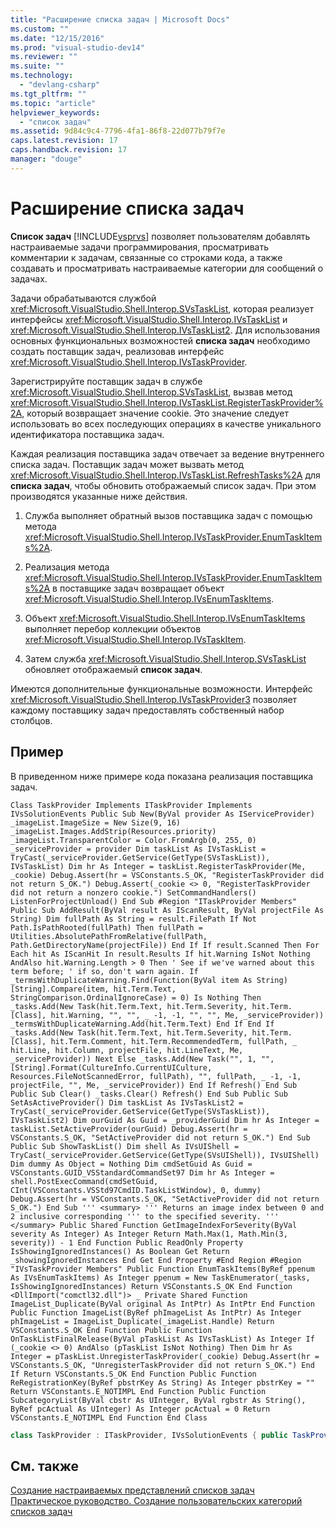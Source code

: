 ```yaml
---
title: "Расширение списка задач | Microsoft Docs"
ms.custom: ""
ms.date: "12/15/2016"
ms.prod: "visual-studio-dev14"
ms.reviewer: ""
ms.suite: ""
ms.technology: 
  - "devlang-csharp"
ms.tgt_pltfrm: ""
ms.topic: "article"
helpviewer_keywords: 
  - "список задач"
ms.assetid: 9d84c9c4-7796-4fa1-86f8-22d077b79f7e
caps.latest.revision: 17
caps.handback.revision: 17
manager: "douge"
---
```

# Расширение списка задач
**Список задач** [!INCLUDE[vsprvs](../assembler/masm/includes/vsprvs_md.md)] позволяет пользователям добавлять настраиваемые задачи программирования, просматривать комментарии к задачам, связанные со строками кода, а также создавать и просматривать настраиваемые категории для сообщений о задачах.  
  
 Задачи обрабатываются службой <xref:Microsoft.VisualStudio.Shell.Interop.SVsTaskList>, которая реализует интерфейсы <xref:Microsoft.VisualStudio.Shell.Interop.IVsTaskList> и <xref:Microsoft.VisualStudio.Shell.Interop.IVsTaskList2>. Для использования основных функциональных возможностей **списка задач** необходимо создать поставщик задач, реализовав интерфейс <xref:Microsoft.VisualStudio.Shell.Interop.IVsTaskProvider>.  
  
 Зарегистрируйте поставщик задач в службе <xref:Microsoft.VisualStudio.Shell.Interop.SVsTaskList>, вызвав метод <xref:Microsoft.VisualStudio.Shell.Interop.IVsTaskList.RegisterTaskProvider%2A>, который возвращает значение cookie. Это значение следует использовать во всех последующих операциях в качестве уникального идентификатора поставщика задач.  
  
 Каждая реализация поставщика задач отвечает за ведение внутреннего списка задач. Поставщик задач может вызвать метод <xref:Microsoft.VisualStudio.Shell.Interop.IVsTaskList.RefreshTasks%2A> для **списка задач**, чтобы обновить отображаемый список задач. При этом производятся указанные ниже действия.  
  
1.  Служба выполняет обратный вызов поставщика задач с помощью метода <xref:Microsoft.VisualStudio.Shell.Interop.IVsTaskProvider.EnumTaskItems%2A>.  
  
2.  Реализация метода <xref:Microsoft.VisualStudio.Shell.Interop.IVsTaskProvider.EnumTaskItems%2A> в поставщике задач возвращает объект <xref:Microsoft.VisualStudio.Shell.Interop.IVsEnumTaskItems>.  
  
3.  Объект <xref:Microsoft.VisualStudio.Shell.Interop.IVsEnumTaskItems> выполняет перебор коллекции объектов <xref:Microsoft.VisualStudio.Shell.Interop.IVsTaskItem>.  
  
4.  Затем служба <xref:Microsoft.VisualStudio.Shell.Interop.SVsTaskList> обновляет отображаемый **список задач**.  
  
 Имеются дополнительные функциональные возможности. Интерфейс <xref:Microsoft.VisualStudio.Shell.Interop.IVsTaskProvider3> позволяет каждому поставщику задач предоставлять собственный набор столбцов.  
  
## Пример  
 В приведенном ниже примере кода показана реализация поставщика задач.  
  
```vb#  
Class TaskProvider Implements ITaskProvider Implements IVsSolutionEvents Public Sub New(ByVal provider As IServiceProvider) _imageList.ImageSize = New Size(9, 16) _imageList.Images.AddStrip(Resources.priority) _imageList.TransparentColor = Color.FromArgb(0, 255, 0) _serviceProvider = provider Dim taskList As IVsTaskList = TryCast(_serviceProvider.GetService(GetType(SVsTaskList)), IVsTaskList) Dim hr As Integer = taskList.RegisterTaskProvider(Me, _cookie) Debug.Assert(hr = VSConstants.S_OK, "RegisterTaskProvider did not return S_OK.") Debug.Assert(_cookie <> 0, "RegisterTaskProvider did not return a nonzero cookie.") SetCommandHandlers() ListenForProjectUnload() End Sub #Region "ITaskProvider Members" Public Sub AddResult(ByVal result As IScanResult, ByVal projectFile As String) Dim fullPath As String = result.FilePath If Not Path.IsPathRooted(fullPath) Then fullPath = Utilities.AbsolutePathFromRelative(fullPath, Path.GetDirectoryName(projectFile)) End If If result.Scanned Then For Each hit As IScanHit In result.Results If hit.Warning IsNot Nothing AndAlso hit.Warning.Length > 0 Then ' See if we've warned about this term before; ' if so, don't warn again. If _termsWithDuplicateWarning.Find(Function(ByVal item As String) [String].Compare(item, hit.Term.Text, StringComparison.OrdinalIgnoreCase) = 0) Is Nothing Then _tasks.Add(New Task(hit.Term.Text, hit.Term.Severity, hit.Term.[Class], hit.Warning, "", "", _ -1, -1, "", "", Me, _serviceProvider)) _termsWithDuplicateWarning.Add(hit.Term.Text) End If End If _tasks.Add(New Task(hit.Term.Text, hit.Term.Severity, hit.Term.[Class], hit.Term.Comment, hit.Term.RecommendedTerm, fullPath, _ hit.Line, hit.Column, projectFile, hit.LineText, Me, _serviceProvider)) Next Else _tasks.Add(New Task("", 1, "", [String].Format(CultureInfo.CurrentUICulture, Resources.FileNotScannedError, fullPath), "", fullPath, _ -1, -1, projectFile, "", Me, _serviceProvider)) End If Refresh() End Sub Public Sub Clear() _tasks.Clear() Refresh() End Sub Public Sub SetAsActiveProvider() Dim taskList As IVsTaskList2 = TryCast(_serviceProvider.GetService(GetType(SVsTaskList)), IVsTaskList2) Dim ourGuid As Guid = _providerGuid Dim hr As Integer = taskList.SetActiveProvider(ourGuid) Debug.Assert(hr = VSConstants.S_OK, "SetActiveProvider did not return S_OK.") End Sub Public Sub ShowTaskList() Dim shell As IVsUIShell = TryCast(_serviceProvider.GetService(GetType(SVsUIShell)), IVsUIShell) Dim dummy As Object = Nothing Dim cmdSetGuid As Guid = VSConstants.GUID_VSStandardCommandSet97 Dim hr As Integer = shell.PostExecCommand(cmdSetGuid, CInt(VSConstants.VSStd97CmdID.TaskListWindow), 0, dummy) Debug.Assert(hr = VSConstants.S_OK, "SetActiveProvider did not return S_OK.") End Sub ''' <summary> ''' Returns an image index between 0 and 2 inclusive corresponding ''' to the specified severity. ''' </summary> Public Shared Function GetImageIndexForSeverity(ByVal severity As Integer) As Integer Return Math.Max(1, Math.Min(3, severity)) - 1 End Function Public ReadOnly Property IsShowingIgnoredInstances() As Boolean Get Return _showingIgnoredInstances End Get End Property #End Region #Region "IVsTaskProvider Members" Public Function EnumTaskItems(ByRef ppenum As IVsEnumTaskItems) As Integer ppenum = New TaskEnumerator(_tasks, IsShowingIgnoredInstances) Return VSConstants.S_OK End Function <DllImport("comctl32.dll")> _ Private Shared Function ImageList_Duplicate(ByVal original As IntPtr) As IntPtr End Function Public Function ImageList(ByRef phImageList As IntPtr) As Integer phImageList = ImageList_Duplicate(_imageList.Handle) Return VSConstants.S_OK End Function Public Function OnTaskListFinalRelease(ByVal pTaskList As IVsTaskList) As Integer If (_cookie <> 0) AndAlso (pTaskList IsNot Nothing) Then Dim hr As Integer = pTaskList.UnregisterTaskProvider(_cookie) Debug.Assert(hr = VSConstants.S_OK, "UnregisterTaskProvider did not return S_OK.") End If Return VSConstants.S_OK End Function Public Function ReRegistrationKey(ByRef pbstrKey As String) As Integer pbstrKey = "" Return VSConstants.E_NOTIMPL End Function Public Function SubcategoryList(ByVal cbstr As UInteger, ByVal rgbstr As String(), ByRef pcActual As UInteger) As Integer pcActual = 0 Return VSConstants.E_NOTIMPL End Function End Class  
```  
  
```c#  
class TaskProvider : ITaskProvider, IVsSolutionEvents { public TaskProvider(IServiceProvider provider) { _imageList.ImageSize = new Size(9, 16); _imageList.Images.AddStrip(Resources.priority); _imageList.TransparentColor = Color.FromArgb(0, 255, 0); _serviceProvider = provider; IVsTaskList taskList = _serviceProvider.GetService(typeof(SVsTaskList)) as IVsTaskList; int hr = taskList.RegisterTaskProvider(this, out _cookie); Debug.Assert(hr == VSConstants.S_OK, "RegisterTaskProvider did not return S_OK."); Debug.Assert(_cookie != 0, "RegisterTaskProvider did not return a nonzero cookie."); SetCommandHandlers(); ListenForProjectUnload(); } #region ITaskProvider Members public void AddResult(IScanResult result, string projectFile) { string fullPath = result.FilePath; if (!Path.IsPathRooted(fullPath)) { fullPath = Utilities.AbsolutePathFromRelative(fullPath, Path.GetDirectoryName(projectFile)); } if (result.Scanned) { foreach (IScanHit hit in result.Results) { if (hit.Warning != null && hit.Warning.Length > 0) { // See if we've warned about this term before; // if so, don't warn again. if (null == _termsWithDuplicateWarning.Find( delegate(string item) { return String.Compare(item, hit.Term.Text, StringComparison.OrdinalIgnoreCase) == 0; })) { _tasks.Add(new Task(hit.Term.Text, hit.Term.Severity, hit.Term.Class, hit.Warning, "", "", -1, -1, "", "", this, _serviceProvider)); _termsWithDuplicateWarning.Add(hit.Term.Text); } } _tasks.Add(new Task(hit.Term.Text, hit.Term.Severity, hit.Term.Class, hit.Term.Comment, hit.Term.RecommendedTerm, fullPath, hit.Line, hit.Column, projectFile, hit.LineText, this, _serviceProvider)); } } else { _tasks.Add(new Task("", 1, "", String.Format(CultureInfo.CurrentUICulture, Resources.FileNotScannedError, fullPath), "", fullPath, -1, -1, projectFile, "", this, _serviceProvider)); } Refresh(); } public void Clear() { _tasks.Clear(); Refresh(); } public void SetAsActiveProvider() { IVsTaskList2 taskList = _serviceProvider.GetService(typeof(SVsTaskList)) as IVsTaskList2; Guid ourGuid = _providerGuid; int hr = taskList.SetActiveProvider(ref ourGuid); Debug.Assert(hr == VSConstants.S_OK, "SetActiveProvider did not return S_OK."); } public void ShowTaskList() { IVsUIShell shell = _serviceProvider.GetService(typeof(SVsUIShell)) as IVsUIShell; object dummy = null; Guid cmdSetGuid = VSConstants.GUID_VSStandardCommandSet97; int hr = shell.PostExecCommand(ref cmdSetGuid, (int)VSConstants.VSStd97CmdID.TaskListWindow, 0, ref dummy); Debug.Assert(hr == VSConstants.S_OK, "SetActiveProvider did not return S_OK."); } /// <summary> /// Returns an image index between 0 and 2 inclusive corresponding /// to the specified severity. /// </summary> public static int GetImageIndexForSeverity(int severity) { return Math.Max(1, Math.Min(3, severity)) - 1; } public bool IsShowingIgnoredInstances { get { return _showingIgnoredInstances; } } #endregion #region IVsTaskProvider Members public int EnumTaskItems(out IVsEnumTaskItems ppenum) { ppenum = new TaskEnumerator(_tasks, IsShowingIgnoredInstances); return VSConstants.S_OK; } [DllImport("comctl32.dll")] static extern IntPtr ImageList_Duplicate(IntPtr original); public int ImageList(out IntPtr phImageList) { phImageList = ImageList_Duplicate(_imageList.Handle); return VSConstants.S_OK; } public int OnTaskListFinalRelease(IVsTaskList pTaskList) { if ((_cookie != 0) && (null != pTaskList)) { int hr = pTaskList.UnregisterTaskProvider(_cookie); Debug.Assert(hr == VSConstants.S_OK, "UnregisterTaskProvider did not return S_OK."); } return VSConstants.S_OK; } public int ReRegistrationKey(out string pbstrKey) { pbstrKey = ""; return VSConstants.E_NOTIMPL; } public int SubcategoryList(uint cbstr, string[] rgbstr, out uint pcActual) { pcActual = 0; return VSConstants.E_NOTIMPL; } }  
```  
  
## См. также  
 [Создание настраиваемых представлений списков задач](../Topic/Creating%20Custom%20Task%20List%20Views.md)   
 [Практическое руководство. Создание пользовательских категорий списков задач](../misc/how-to-create-custom-categories-of-task-lists.md)